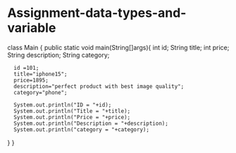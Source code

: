 # Assignment-data-types-and-variable

class Main {
   public static void main(String[]args){
      int id;
      String title;
      int price;
      String description;
      String category;
      
      id =101;
      title="iphone15";
      price=1895;
      description="perfect product with best image quality";
      category="phone";
      
      System.out.println("ID = "+id);
      System.out.println("Title = "+title);
      System.out.println("Price = "+price);
      System.out.println("Description = "+description);
      System.out.println("category = "+category);
     
   }
}
